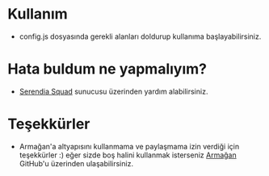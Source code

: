 # Kullanım
- config.js dosyasında gerekli alanları doldurup kullanıma başlayabilirsiniz.

# Hata buldum ne yapmalıyım?
- [Serendia Squad](https://discord.gg/JpPmR2xEqM) sunucusu üzerinden yardım alabilirsiniz.

# Teşekkürler 
- Armağan'a altyapısını kullanmama ve paylaşmama izin verdiği için teşekkürler :) eğer sizde boş halini kullanmak isterseniz [Armağan](https://github.com/TheArmagan) GitHub'u üzerinden ulaşabilirsiniz.
